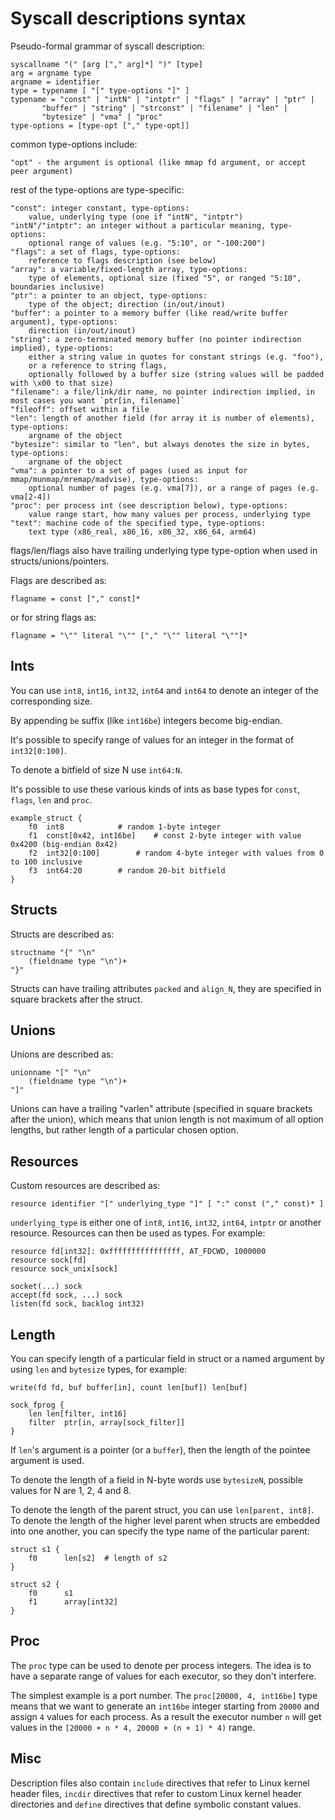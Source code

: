 # Syscall descriptions syntax

Pseudo-formal grammar of syscall description:

```
syscallname "(" [arg ["," arg]*] ")" [type]
arg = argname type
argname = identifier
type = typename [ "[" type-options "]" ]
typename = "const" | "intN" | "intptr" | "flags" | "array" | "ptr" |
	   "buffer" | "string" | "strconst" | "filename" | "len" |
	   "bytesize" | "vma" | "proc"
type-options = [type-opt ["," type-opt]]
```

common type-options include:

```
"opt" - the argument is optional (like mmap fd argument, or accept peer argument)
```

rest of the type-options are type-specific:

```
"const": integer constant, type-options:
	value, underlying type (one if "intN", "intptr")
"intN"/"intptr": an integer without a particular meaning, type-options:
	optional range of values (e.g. "5:10", or "-100:200")
"flags": a set of flags, type-options:
	reference to flags description (see below)
"array": a variable/fixed-length array, type-options:
	type of elements, optional size (fixed "5", or ranged "5:10", boundaries inclusive)
"ptr": a pointer to an object, type-options:
	type of the object; direction (in/out/inout)
"buffer": a pointer to a memory buffer (like read/write buffer argument), type-options:
	direction (in/out/inout)
"string": a zero-terminated memory buffer (no pointer indirection implied), type-options:
	either a string value in quotes for constant strings (e.g. "foo"),
	or a reference to string flags,
	optionally followed by a buffer size (string values will be padded with \x00 to that size)
"filename": a file/link/dir name, no pointer indirection implied, in most cases you want `ptr[in, filename]`
"fileoff": offset within a file
"len": length of another field (for array it is number of elements), type-options:
	argname of the object
"bytesize": similar to "len", but always denotes the size in bytes, type-options:
	argname of the object
"vma": a pointer to a set of pages (used as input for mmap/munmap/mremap/madvise), type-options:
	optional number of pages (e.g. vma[7]), or a range of pages (e.g. vma[2-4])
"proc": per process int (see description below), type-options:
	value range start, how many values per process, underlying type
"text": machine code of the specified type, type-options:
	text type (x86_real, x86_16, x86_32, x86_64, arm64)
```

flags/len/flags also have trailing underlying type type-option when used in structs/unions/pointers.

Flags are described as:

```
flagname = const ["," const]*
```

or for string flags as:

```
flagname = "\"" literal "\"" ["," "\"" literal "\""]*
```

## Ints

You can use `int8`, `int16`, `int32`, `int64` and `int64` to denote an integer of the corresponding size.

By appending `be` suffix (like `int16be`) integers become big-endian.

It's possible to specify range of values for an integer in the format of `int32[0:100]`.

To denote a bitfield of size N use `int64:N`.

It's possible to use these various kinds of ints as base types for `const`, `flags`, `len` and `proc`.

```
example_struct {
	f0	int8			# random 1-byte integer
	f1	const[0x42, int16be]	# const 2-byte integer with value 0x4200 (big-endian 0x42)
	f2	int32[0:100]		# random 4-byte integer with values from 0 to 100 inclusive
	f3	int64:20		# random 20-bit bitfield
}
```

## Structs

Structs are described as:

```
structname "{" "\n"
	(fieldname type "\n")+
"}"
```

Structs can have trailing attributes `packed` and `align_N`, they are specified in square brackets after the struct.

## Unions

Unions are described as:

```
unionname "[" "\n"
	(fieldname type "\n")+
"]"
```

Unions can have a trailing "varlen" attribute (specified in square brackets after the union),
which means that union length is not maximum of all option lengths,
but rather length of a particular chosen option.

## Resources

Custom resources are described as:

```
resource identifier "[" underlying_type "]" [ ":" const ("," const)* ]
```

`underlying_type` is either one of `int8`, `int16`, `int32`, `int64`, `intptr` or another resource.
Resources can then be used as types. For example:

```
resource fd[int32]: 0xffffffffffffffff, AT_FDCWD, 1000000
resource sock[fd]
resource sock_unix[sock]

socket(...) sock
accept(fd sock, ...) sock
listen(fd sock, backlog int32)
```

## Length

You can specify length of a particular field in struct or a named argument by using `len` and `bytesize` types, for example:

```
write(fd fd, buf buffer[in], count len[buf]) len[buf]

sock_fprog {
	len	len[filter, int16]
	filter	ptr[in, array[sock_filter]]
}
```

If `len`'s argument is a pointer (or a `buffer`), then the length of the pointee argument is used.

To denote the length of a field in N-byte words use `bytesizeN`, possible values for N are 1, 2, 4 and 8.

To denote the length of the parent struct, you can use `len[parent, int8]`.
To denote the length of the higher level parent when structs are embedded into one another, you can specify the type name of the particular parent:

```
struct s1 {
    f0      len[s2]  # length of s2
}

struct s2 {
    f0      s1
    f1      array[int32]
}

```

## Proc

The `proc` type can be used to denote per process integers.
The idea is to have a separate range of values for each executor, so they don't interfere.

The simplest example is a port number.
The `proc[20000, 4, int16be]` type means that we want to generate an `int16be`
integer starting from `20000` and assign `4` values for each process.
As a result the executor number `n` will get values in the `[20000 + n * 4, 20000 + (n + 1) * 4)` range.

## Misc

Description files also contain `include` directives that refer to Linux kernel header files,
`incdir` directives that refer to custom Linux kernel header directories 
and `define` directives that define symbolic constant values.
